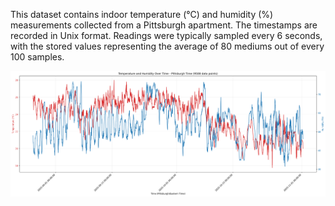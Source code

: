 This dataset contains indoor temperature (°C) and humidity (%) measurements collected from a Pittsburgh apartment. The timestamps are recorded in Unix format. Readings were typically sampled every 6 seconds, with the stored values representing the average of 80 mediums out of every 100 samples.

![](./climate_plot_pittsburgh.png)
